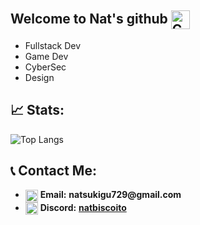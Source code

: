 ## Welcome to Nat's github <img src="https://media.discordapp.net/attachments/1248878829406130217/1257324434252103750/BiscoitoSMP.png?ex=6683fe21&is=6682aca1&hm=562edf23e3d4a38e9508c3ab30895555896fd63f1e93466f2c95182355030e7f&=&format=webp&quality=lossless&width=701&height=701" align=center style width="30" height="30" title="Cookie">

 - Fullstack Dev
 - Game Dev
 - CyberSec
 - Design

## 📈 Stats:
 ![Top Langs](https://github-readme-stats.vercel.app/api/top-langs/?username=NatBiscoito&theme=dracula&show_icons=true)

## 📞 Contact Me:
 - <img src="https://cdn-icons-png.flaticon.com/512/732/732200.png" align=center width="20" height="20" title="Email"> **Email:** __natsukigu729@gmail.com__
 - <img src="https://cdn-icons-png.flaticon.com/512/5968/5968756.png" align=center style width="20" height="20" title="Discord"> **Discord:** <a href=https://discordapp.com/users/811831137705525299>**natbiscoito**</a>
